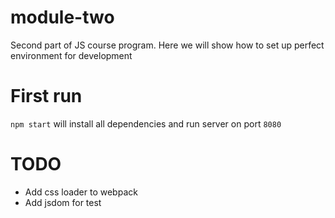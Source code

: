 # module-two

Second part of JS course program. Here we will show how to set up perfect environment for development

# First run

`npm start` will install all dependencies and run server on port `8080`

# TODO

- Add css loader to webpack
- Add jsdom for test
